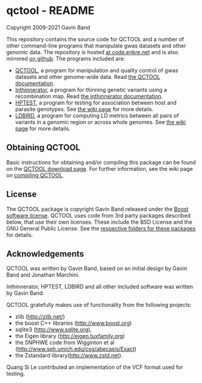 # qctool - README
Copyright 2009-2021 Gavin Band

This repository contains the source code for QCTOOL and a number of other command-line programs
that manipulate gwas datasets and other genomic data. The repository is hosted [at code.enkre.net](https://code.enkre.net/qctool) and is also mirrored [on github](https://github.com/gavinband/qctool).  The programs included are:

* [QCTOOL](http://www.well.ox.ac.uk/~gav/qctool), a program for manipulation and quality control of gwas datasets and other genome-wide data.  Read [the QCTOOL documentation](http://www.well.ox.ac.uk/~gav/qctool).
* [Inthinnerator](http://www.well.ox.ac.uk/~gav/inthinnerator), a program for thinning genetic variants using a recombination map.  Read [the inthinnerator documentation](http://www.well.ox.ac.uk/~gav/inthinnerator).
* [HPTEST](http://www.well.ox.ac.uk/~gav/hptest), a program for testing for association between host and parasite genotypes. See [the wiki page](/wiki/HPTEST) for more details.
* [LDBIRD](http://www.well.ox.ac.uk/~gav/ldbird), a program for computing LD metrics between all pairs of variants in a genomic region or across whole genomes.  See [the wiki page](/wiki/LDBIRD) for more details.

## Obtaining QCTOOL ##

Basic instructions for obtaining and/or compiling this package can be found on the
[QCTOOL download page](http://www.well.ox.ac.uk/~gav/qctool/documentation/download.html).
For further information, see the wiki page on [compiling QCTOOL](/wiki/Compiling%20QCTOOL).

## License ##

The QCTOOL package is copyright Gavin Band released under the [Boost software license](LICENSE_1_0.txt). QCTOOL uses
code from 3rd party packages described below, that use their own licenses. These include the BSD License and the GNU
General Public License. See the [respective folders for these packages](/dir?ci=tip&name=3rd_party) for details.

## Acknowledgements ##

QCTOOL was written by Gavin Band, based on an initial design by Gavin Band and Jonathan Marchini.

Inthinnerator, HPTEST, LDBIRD and all other included software was written by Gavin Band.

QCTOOL gratefully makes use of functionality from the following projects:

- zlib (<http://zlib.net/>)
- the boost C++ libraries (<http://www.boost.org>)
- sqlite3 (<http://www.sqlite.org>),
- the Eigen library (<http://eigen.tuxfamily.org>)
- the SNPHWE code from Wigginton et al (<http://www.sph.umich.edu/csg/abecasis/Exact>)
- the Zstandard library(<http://www.zstd.net>).

Quang Si Le contributed an implementation of the VCF format used for testing.
